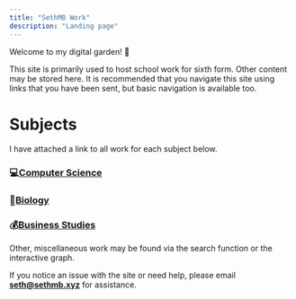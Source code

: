 ```yaml
---
title: "SethMB Work"
description: "Landing page"
---
```


Welcome to my digital garden! 🍓

This site is primarily used to host school work for sixth form. Other content may be stored here. It is recommended that you navigate this site using links that you have been sent, but basic navigation is available too.

# Subjects

I have attached a link to all work for each subject below.

### 💻[Computer Science](/tags/compsci)

### 🦠[Biology](/tags/biology)

### 💰[Business Studies](/tags/business)

Other, miscellaneous work may be found via the search function or the interactive graph. 

If you notice an issue with the site or need help, please email **seth@sethmb.xyz** for assistance.

